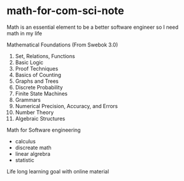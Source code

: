 # math-for-com-sci-note
Math is an essential element to be a better software engineer so I need math in my life

Mathematical Foundations (From Swebok 3.0)
1. Set, Relations, Functions
2. Basic Logic
3. Proof Techniques
4. Basics of Counting
5. Graphs and Trees
6. Discrete Probability
7. Finite State Machines
8. Grammars
9. Numerical Precision, Accuracy, and Errors
10. Number Theory
11. Algebraic Structures

Math for Software engineering
- calculus
- discreate math
- linear algrebra
- statistic

Life long learning goal with online material

